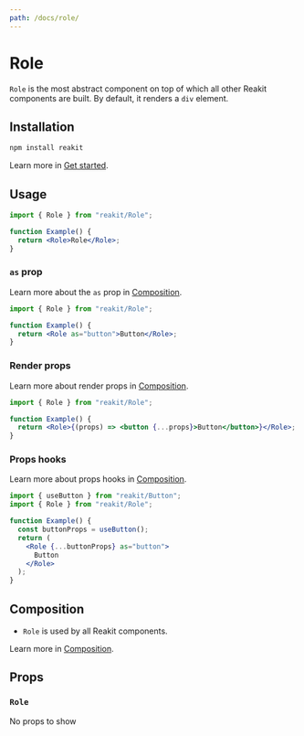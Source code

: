 ```yaml
---
path: /docs/role/
---
```


# Role

`Role` is the most abstract component on top of which all other Reakit components are built. By default, it renders a `div` element.

<carbon-ad></carbon-ad>

## Installation

```sh
npm install reakit
```

Learn more in [Get started](/docs/get-started/).

## Usage

```jsx
import { Role } from "reakit/Role";

function Example() {
  return <Role>Role</Role>;
}
```

### `as` prop

Learn more about the `as` prop in [Composition](/docs/composition/#as-prop).

```jsx
import { Role } from "reakit/Role";

function Example() {
  return <Role as="button">Button</Role>;
}
```

### Render props

Learn more about render props in [Composition](/docs/composition/#render-props).

```jsx
import { Role } from "reakit/Role";

function Example() {
  return <Role>{(props) => <button {...props}>Button</button>}</Role>;
}
```

### Props hooks

Learn more about props hooks in [Composition](/docs/composition/#props-hooks).

```jsx
import { useButton } from "reakit/Button";
import { Role } from "reakit/Role";

function Example() {
  const buttonProps = useButton();
  return (
    <Role {...buttonProps} as="button">
      Button
    </Role>
  );
}
```

## Composition

- `Role` is used by all Reakit components.

Learn more in [Composition](/docs/composition/#props-hooks).

## Props

<!-- Automatically generated -->

### `Role`

No props to show
